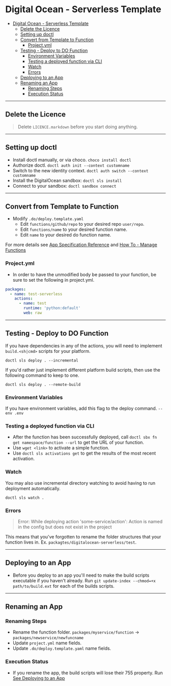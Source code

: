 # Digital Ocean - Serverless Template

- [Digital Ocean - Serverless Template](#digital-ocean---serverless-template)
  - [Delete the Licence](#delete-the-licence)
  - [Setting up doctl](#setting-up-doctl)
  - [Convert from Template to Function](#convert-from-template-to-function)
    - [Project.yml](#projectyml)
  - [Testing - Deploy to DO Function](#testing---deploy-to-do-function)
    - [Environment Variables](#environment-variables)
    - [Testing a deployed function via CLI](#testing-a-deployed-function-via-cli)
    - [Watch](#watch)
    - [Errors](#errors)
  - [Deploying to an App](#deploying-to-an-app)
  - [Renaming an App](#renaming-an-app)
    - [Renaming Steps](#renaming-steps)
    - [Execution Status](#execution-status)

----

## Delete the Licence

> Delete `LICENCE.markdown` before you start doing anything.

----

## Setting up doctl

- Install doctl manually, or via choco. `choco install doctl`
- Authorize doctl. `doctl auth init --context customname`
- Switch to the new identity context. `doctl auth switch --context customname`
- Install the DigitalOcean sandbox: `doctl sls install`
- Connect to your sandbox: `doctl sandbox connect`

----

## Convert from Template to Function

- Modify `.do/deploy.template.yaml`
  - Edit `functions/github/repo` to your desired repo `user/repo`.
  - Edit `functions/name` to your desired function name.
  - Edit `name` to your desired do function name.

For more details see [App Specification Reference](https://docs.digitalocean.com/products/app-platform/references/app-specification-reference/) and [How To - Manage Functions](https://docs.digitalocean.com/products/app-platform/how-to/manage-functions/)

### Project.yml

- In order to have the unmodified body be passed to your function,
be sure to set the following in project.yml.

```yml
packages:
  - name: test-serverless
    actions:
      - name: test
        runtime: 'python:default'
        web: raw

```

----

## Testing - Deploy to DO Function

If you have dependencies in any of the actions,
you will need to implement `build.<sh|cmd>` scripts for your platform.

`doctl sls deploy . --incremental`

If you'd rather just implement different platform build scripts,
then use the following command to keep to one.

`doctl sls deploy . --remote-build`

### Environment Variables

If you have environment variables, add this flag to the deploy command.
`--env .env`

### Testing a deployed function via CLI

- After the function has been successfully deployed,
call `doctl sbx fn get namespace/function --url` to get the URL of your function.
- Use `wget <link>` to activate a simple function.
- Use `doctl sls activations get` to get the results of the most recent activation.

### Watch

You may also use incremental directory watching to avoid having to run deployment automatically.

`doctl sls watch .`

### Errors

> Error: While deploying action 'some-service/action': Action is named in the config but does not exist in the project

This means that you've forgotten to rename the folder structures that your function lives in. Ex. `packagtes/digitalocean-serverless/test`.

----

## Deploying to an App

- Before you deploy to an app you'll need to make the build scripts executable if you haven't already. Run `git update-index --chmod=+x path/to/build.ext` for each of the builds scripts.

----

## Renaming an App

### Renaming Steps

- Rename the function folder. `packages/myservice/function` -> `packages/newservice/newfuncname`
- Update `project.yml` name fields.
- Update `.do/deploy.template.yaml` name fields.

### Execution Status

- If you rename the app, the build scripts will lose their 755 property. Run [See Deploying to an App](#deploying-to-an-app)
